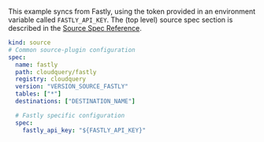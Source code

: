 This example syncs from Fastly, using the token provided in an environment variable called `FASTLY_API_KEY`. The (top level) source spec section is described in the [Source Spec Reference](/docs/reference/source-spec).

```yaml copy
kind: source
# Common source-plugin configuration
spec:
  name: fastly
  path: cloudquery/fastly
  registry: cloudquery
  version: "VERSION_SOURCE_FASTLY"
  tables: ["*"]
  destinations: ["DESTINATION_NAME"]

  # Fastly specific configuration
  spec:
    fastly_api_key: "${FASTLY_API_KEY}"
```

